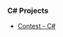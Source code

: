 ### C# Projects

<ul>
  
  <li>
      <a href="https://github.com/Laura-ElenaOlaru/C-Sharp-Projects/tree/main/Contest%20-%20C%23"> 
			   Contest - C#
      </a>
</li>
</ul>
